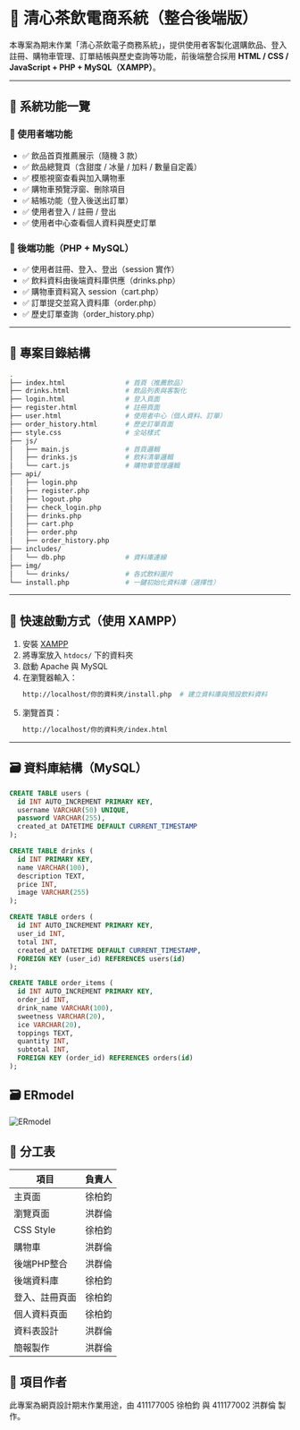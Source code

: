 # 🧋 清心茶飲電商系統（整合後端版）

本專案為期末作業「清心茶飲電子商務系統」，提供使用者客製化選購飲品、登入註冊、購物車管理、訂單結帳與歷史查詢等功能，前後端整合採用 **HTML / CSS / JavaScript + PHP + MySQL（XAMPP）**。

---

## 🔧 系統功能一覽

### 🔹 使用者端功能
- ✅ 飲品首頁推薦展示（隨機 3 款）
- ✅ 飲品總覽頁（含甜度 / 冰量 / 加料 / 數量自定義）
- ✅ 模態視窗查看與加入購物車
- ✅ 購物車預覽浮窗、刪除項目
- ✅ 結帳功能（登入後送出訂單）
- ✅ 使用者登入 / 註冊 / 登出
- ✅ 使用者中心查看個人資料與歷史訂單

### 🔹 後端功能（PHP + MySQL）
- ✅ 使用者註冊、登入、登出（session 實作）
- ✅ 飲料資料由後端資料庫供應（drinks.php）
- ✅ 購物車資料寫入 session（cart.php）
- ✅ 訂單提交並寫入資料庫（order.php）
- ✅ 歷史訂單查詢（order_history.php）

---

## 📁 專案目錄結構

```bash
.
├── index.html               # 首頁（推薦飲品）
├── drinks.html              # 飲品列表與客製化
├── login.html               # 登入頁面
├── register.html            # 註冊頁面
├── user.html                # 使用者中心（個人資料、訂單）
├── order_history.html       # 歷史訂單頁面
├── style.css                # 全站樣式
├── js/
│   ├── main.js              # 首頁邏輯
│   ├── drinks.js            # 飲料清單邏輯
│   └── cart.js              # 購物車管理邏輯
├── api/
│   ├── login.php
│   ├── register.php
│   ├── logout.php
│   ├── check_login.php
│   ├── drinks.php
│   ├── cart.php
│   ├── order.php
│   ├── order_history.php
├── includes/
│   └── db.php               # 資料庫連線
├── img/
│   └── drinks/              # 各式飲料圖片
└── install.php              # 一鍵初始化資料庫（選擇性）
```

---

## 🧪 快速啟動方式（使用 XAMPP）

1. 安裝 [XAMPP](https://www.apachefriends.org/)
2. 將專案放入 `htdocs/` 下的資料夾
3. 啟動 Apache 與 MySQL
4. 在瀏覽器輸入：
   ```bash
   http://localhost/你的資料夾/install.php  # 建立資料庫與預設飲料資料
   ```
5. 瀏覽首頁：
   ```bash
   http://localhost/你的資料夾/index.html
   ```

---

## 🗃️ 資料庫結構（MySQL）

```sql
CREATE TABLE users (
  id INT AUTO_INCREMENT PRIMARY KEY,
  username VARCHAR(50) UNIQUE,
  password VARCHAR(255),
  created_at DATETIME DEFAULT CURRENT_TIMESTAMP
);

CREATE TABLE drinks (
  id INT PRIMARY KEY,
  name VARCHAR(100),
  description TEXT,
  price INT,
  image VARCHAR(255)
);

CREATE TABLE orders (
  id INT AUTO_INCREMENT PRIMARY KEY,
  user_id INT,
  total INT,
  created_at DATETIME DEFAULT CURRENT_TIMESTAMP,
  FOREIGN KEY (user_id) REFERENCES users(id)
);

CREATE TABLE order_items (
  id INT AUTO_INCREMENT PRIMARY KEY,
  order_id INT,
  drink_name VARCHAR(100),
  sweetness VARCHAR(20),
  ice VARCHAR(20),
  toppings TEXT,
  quantity INT,
  subtotal INT,
  FOREIGN KEY (order_id) REFERENCES orders(id)
);
```

## 🗃️ ERmodel
![ERmodel](https://github.com/user-attachments/assets/a149427c-76a1-40ab-bc92-0ee9e7538b14)


## 👥 分工表

| 項目         | 負責人   |
|--------------|----------|
| 主頁面       | 徐柏鈞   |
| 瀏覽頁面     | 洪群倫   |
| CSS Style     | 徐柏鈞   |
| 購物車     | 洪群倫   |
| 後端PHP整合     | 洪群倫   |
| 後端資料庫     | 徐柏鈞   |
| 登入、註冊頁面     | 徐柏鈞   |
| 個人資料頁面     | 徐柏鈞   |
| 資料表設計     | 洪群倫   |
| 簡報製作     | 洪群倫   |



## 🧋 項目作者

此專案為網頁設計期末作業用途，由 411177005 徐柏鈞 與 411177002 洪群倫 製作。


